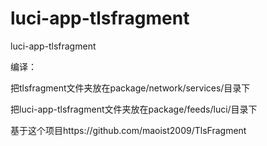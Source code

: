 # luci-app-tlsfragment

luci-app-tlsfragment

编译：

把tlsfragment文件夹放在package/network/services/目录下

把luci-app-tlsfragment文件夹放在package/feeds/luci/目录下

基于这个项目https://github.com/maoist2009/TlsFragment
